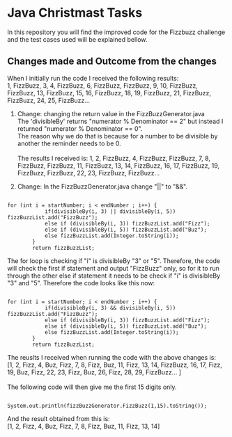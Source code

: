 # Java Christmast Tasks
In this repository you will find the improved code for the Fizzbuzz challenge and the test cases used will be explained bellow.
## Changes made and Outcome from the changes
When I initially run the code I received the following results: </br>
1, FizzBuzz, 3, 4, FizzBuzz, 6, FizzBuzz, FizzBuzz, 9, 10, FizzBuzz, FizzBuzz, 13, FizzBuzz, 15, 16, FizzBuzz, 18, 19, FizzBuzz, 21, FizzBuzz, FizzBuzz, 24, 25, FizzBuzz...

1. Change: changing the return value
in the FizzBuzzGenerator.java </br> The 'divisibleBy' returns  "numerator % Denominator == 2" but instead I returned "numerator % Denominator == 0". </br> The reason why we do that is because for a number to be divisible by another the reminder needs to be 0. </br> </br>
The results I received is:
1, 2, FizzBuzz, 4, FizzBuzz, FizzBuzz, 7, 8, FizzBuzz, FizzBuzz, 11, FizzBuzz, 13, 14, FizzBuzz, 16, 17, FizzBuzz, 19, FizzBuzz, FizzBuzz, 22, 23, FizzBuzz, FizzBuzz... 

2. Change: In the FizzBuzzGenerator.java change "||" to "&&". 
<pre><code>
for (int i = startNumber; i < endNumber ; i++) {
			if(divisibleBy(i, 3) || divisibleBy(i, 5)) fizzBuzzList.add("FizzBuzz");
			else if (divisibleBy(i, 3)) fizzBuzzList.add("Fizz");
			else if (divisibleBy(i, 5)) fizzBuzzList.add("Buz");
			else fizzBuzzList.add(Integer.toString(i));
		}
		return fizzBuzzList;
</code></pre>
The for loop is checking if "i" is divisibleBy "3" or "5". Therefore, the code will check the first if statement and output "FizzBuzz" only, so for it to run through the other else if statement it needs to be check  if "i" is divisibleBy "3" and "5". Therefore the code looks like this now:
<pre><code>
for (int i = startNumber; i < endNumber ; i++) {
			if(divisibleBy(i, 3) && divisibleBy(i, 5)) fizzBuzzList.add("FizzBuzz");
			else if (divisibleBy(i, 3)) fizzBuzzList.add("Fizz");
			else if (divisibleBy(i, 5)) fizzBuzzList.add("Buz");
			else fizzBuzzList.add(Integer.toString(i));
		}
		return fizzBuzzList;
</code></pre>
The reuslts I received when running the code with the above changes is:
</br>
[1, 2, Fizz, 4, Buz, Fizz, 7, 8, Fizz, Buz, 11, Fizz, 13, 14, FizzBuzz, 16, 17, Fizz, 19, Buz, Fizz, 22, 23, Fizz, Buz, 26, Fizz, 28, 29, FizzBuzz... ] </br> </br>
The following code will then give me the first 15 digits only.
		<pre><code> System.out.println(fizzBuzzGenerator.FizzBuzz(1,15).toString()); </code></pre>
    
 And the result obtained from this is: </br>
 [1, 2, Fizz, 4, Buz, Fizz, 7, 8, Fizz, Buz, 11, Fizz, 13, 14]

 

